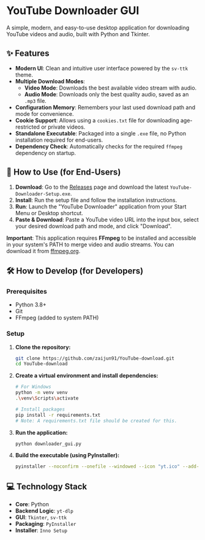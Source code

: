 # YouTube Downloader GUI

A simple, modern, and easy-to-use desktop application for downloading YouTube videos and audio, built with Python and Tkinter.

  <!-- You can upload a screenshot of the app to an image host like imgur.com and paste the link here -->

## ✨ Features

- **Modern UI**: Clean and intuitive user interface powered by the `sv-ttk` theme.
- **Multiple Download Modes**:
  - **Video Mode**: Downloads the best available video stream with audio.
  - **Audio Mode**: Downloads only the best quality audio, saved as an `.mp3` file.
- **Configuration Memory**: Remembers your last used download path and mode for convenience.
- **Cookie Support**: Allows using a `cookies.txt` file for downloading age-restricted or private videos.
- **Standalone Executable**: Packaged into a single `.exe` file, no Python installation required for end-users.
- **Dependency Check**: Automatically checks for the required `ffmpeg` dependency on startup.

## 🚀 How to Use (for End-Users)

1.  **Download**: Go to the [Releases](https://github.com/zaijun91/YouTube-download/releases) page and download the latest `YouTube-Downloader-Setup.exe`.
2.  **Install**: Run the setup file and follow the installation instructions.
3.  **Run**: Launch the "YouTube Downloader" application from your Start Menu or Desktop shortcut.
4.  **Paste & Download**: Paste a YouTube video URL into the input box, select your desired download path and mode, and click "Download".

**Important**: This application requires **FFmpeg** to be installed and accessible in your system's PATH to merge video and audio streams. You can download it from [ffmpeg.org](https://ffmpeg.org/download.html).

## 🛠️ How to Develop (for Developers)

### Prerequisites

- Python 3.8+
- Git
- FFmpeg (added to system PATH)

### Setup

1.  **Clone the repository:**
    ```bash
    git clone https://github.com/zaijun91/YouTube-download.git
    cd YouTube-download
    ```

2.  **Create a virtual environment and install dependencies:**
    ```bash
    # For Windows
    python -m venv venv
    .\venv\Scripts\activate
    
    # Install packages
    pip install -r requirements.txt 
    # Note: A requirements.txt file should be created for this.
    ```

3.  **Run the application:**
    ```bash
    python downloader_gui.py
    ```

4.  **Build the executable (using PyInstaller):**
    ```bash
    pyinstaller --noconfirm --onefile --windowed --icon "yt.ico" --add-data "yt.ico;." --add-data "cookies.txt;." downloader_gui.py
    ```

## 💻 Technology Stack

- **Core**: Python
- **Backend Logic**: `yt-dlp`
- **GUI**: `Tkinter`, `sv-ttk`
- **Packaging**: `PyInstaller`
- **Installer**: `Inno Setup`
